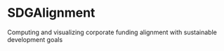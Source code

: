 # SDGAlignment
Computing and visualizing corporate funding alignment with sustainable development goals

